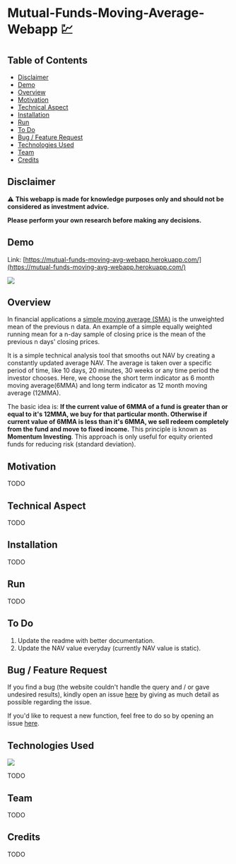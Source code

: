 # Mutual-Funds-Moving-Average-Webapp 💹
## Table of Contents
  * [Disclaimer](#disclaimer)
  * [Demo](#demo)
  * [Overview](#overview)
  * [Motivation](#motivation)
  * [Technical Aspect](#technical-aspect)
  * [Installation](#installation)
  * [Run](#run)
  * [To Do](#to-do)
  * [Bug / Feature Request](#bug---feature-request)
  * [Technologies Used](#technologies-used)
  * [Team](#team)
  * [Credits](#credits)


## Disclaimer
⚠️
**This webapp is made for knowledge purposes only and should not be considered as investment advice.**

**Please perform your own research before making any decisions.**

## Demo
Link: [https://mutual-funds-moving-avg-webapp.herokuapp.com/](https://mutual-funds-moving-avg-webapp.herokuapp.com/)

[![](https://i.imgur.com/lCzMe80.png)](https://mutual-funds-moving-avg-webapp.herokuapp.com/)

## Overview
In financial applications a [simple moving average (SMA)](https://en.wikipedia.org/wiki/Moving_average#Simple_moving_average) is the unweighted mean of the previous n data. An example of a simple equally weighted running mean for a n-day sample of closing price is the mean of the previous n days' closing prices.

It is a simple technical analysis tool that smooths out NAV by creating a constantly updated average NAV. The average is taken over a specific period of time, like 10 days, 20 minutes, 30 weeks or any time period the investor chooses. Here, we choose the short term indicator as 6 month moving average(6MMA) and long term indicator as 12 month moving average (12MMA).

The basic idea is: **If the current value of 6MMA of a fund is greater than or equal to it's 12MMA, we buy for that particular month. Otherwise if current value of 6MMA is less than it's 6MMA, we sell redeem completely from the fund and move to fixed income.** This principle is known as **Momentum Investing**. This approach is only useful for equity oriented funds for reducing risk (standard deviation).


## Motivation
TODO

## Technical Aspect
TODO

## Installation
TODO

## Run
TODO

## To Do
1. Update the readme with better documentation.
2. Update the NAV value everyday (currently NAV value is static).

## Bug / Feature Request
If you find a bug (the website couldn't handle the query and / or gave undesired results), kindly open an issue [here](https://github.com/vneogi199/Mutual-Funds-Moving-Average-Webapp/issues/new) by giving as much detail as possible regarding the issue.

If you'd like to request a new function, feel free to do so by opening an issue [here](https://github.com/vneogi199/Mutual-Funds-Moving-Average-Webapp/issues/new). 

## Technologies Used

![](https://forthebadge.com/images/badges/made-with-python.svg)

TODO

## Team
TODO


## Credits
TODO



